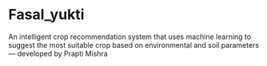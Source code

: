 # Fasal_yukti
An intelligent crop recommendation system that uses machine learning to suggest the most suitable crop based on environmental and soil parameters — developed by Prapti Mishra
